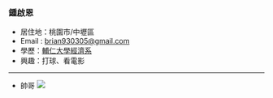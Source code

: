 ### 鍾啟恩

- 居住地：桃園市/中壢區
- Email : brian930305@gmail.com
- 學歷：[輔仁大學經濟系](https://www.economics.fju.edu.tw/)
- 興趣：打球、看電影
<hr>

- 帥哥
![](https://i.imgur.com/OTIFXFh.jpeg)
